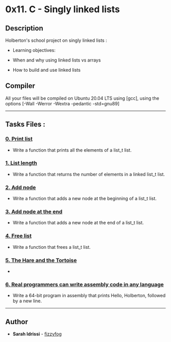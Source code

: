 # 0x11. C - Singly linked lists

## Description
Holberton's school project on singly linked lists : 

* Learning objectives:

* When and why using linked lists vs arrays
* How to build and use linked lists

## Compiler
All your files will be compiled on Ubuntu 20.04 LTS using [gcc], using the options [-Wall -Werror -Wextra -pedantic -std=gnu89]

---
## Tasks Files : 

### [0. Print list](./0-print_list.c)
* Write a function that prints all the elements of a list_t list.


### [1. List length](./1-list_len.c)
* Write a function that returns the number of elements in a linked list_t list.


### [2. Add node](./2-add_node.c)
* Write a function that adds a new node at the beginning of a list_t list.


### [3. Add node at the end](./3-add_node_end.c)
* Write a function that adds a new node at the end of a list_t list.


### [4. Free list](./4-free_list.c)
* Write a function that frees a list_t list.


### [5. The Hare and the Tortoise](./100-first.c)
* 


### [6. Real programmers can write assembly code in any language](./101-hello_holberton.asm)
* Write a 64-bit program in assembly that prints Hello, Holberton, followed by a new line.


---

## Author
* **Sarah Idrissi** - [fizzyfog](https://github.com/fizzyfog)